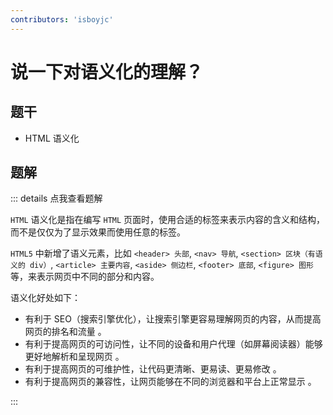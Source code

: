 ```yaml
---
contributors: 'isboyjc'
---
```


# 说一下对语义化的理解？


## 题干

- HTML 语义化



## 题解

::: details 点我查看题解

`HTML` 语义化是指在编写 `HTML` 页面时，使用合适的标签来表示内容的含义和结构，而不是仅仅为了显示效果而使用任意的标签。

`HTML5` 中新增了语义元素，比如 `<header> 头部`, `<nav> 导航`, `<section> 区块（有语义的 div）`, `<article> 主要内容`, `<aside> 侧边栏`, `<footer> 底部`, `<figure> 图形` 等，来表示网页中不同的部分和内容。

语义化好处如下：

- 有利于 SEO（搜索引擎优化），让搜索引擎更容易理解网页的内容，从而提高网页的排名和流量  。
- 有利于提高网页的可访问性，让不同的设备和用户代理（如屏幕阅读器）能够更好地解析和呈现网页  。
- 有利于提高网页的可维护性，让代码更清晰、更易读、更易修改  。
- 有利于提高网页的兼容性，让网页能够在不同的浏览器和平台上正常显示  。


:::

